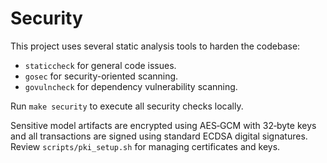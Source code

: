 # Security

This project uses several static analysis tools to harden the codebase:

- `staticcheck` for general code issues.
- `gosec` for security-oriented scanning.
- `govulncheck` for dependency vulnerability scanning.

Run `make security` to execute all security checks locally.

Sensitive model artifacts are encrypted using AES‑GCM with 32‑byte keys and
all transactions are signed using standard ECDSA digital signatures. Review
`scripts/pki_setup.sh` for managing certificates and keys.
